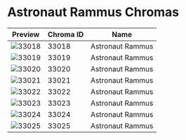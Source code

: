 # Astronaut Rammus Chromas

| Preview | Chroma ID | Name |
|---------|-----------|------|
| ![33018](https://raw.communitydragon.org/latest/plugins/rcp-be-lol-game-data/global/default/v1/champion-chroma-images/33/33018.png) | 33018 | Astronaut Rammus |
| ![33019](https://raw.communitydragon.org/latest/plugins/rcp-be-lol-game-data/global/default/v1/champion-chroma-images/33/33019.png) | 33019 | Astronaut Rammus |
| ![33020](https://raw.communitydragon.org/latest/plugins/rcp-be-lol-game-data/global/default/v1/champion-chroma-images/33/33020.png) | 33020 | Astronaut Rammus |
| ![33021](https://raw.communitydragon.org/latest/plugins/rcp-be-lol-game-data/global/default/v1/champion-chroma-images/33/33021.png) | 33021 | Astronaut Rammus |
| ![33022](https://raw.communitydragon.org/latest/plugins/rcp-be-lol-game-data/global/default/v1/champion-chroma-images/33/33022.png) | 33022 | Astronaut Rammus |
| ![33023](https://raw.communitydragon.org/latest/plugins/rcp-be-lol-game-data/global/default/v1/champion-chroma-images/33/33023.png) | 33023 | Astronaut Rammus |
| ![33024](https://raw.communitydragon.org/latest/plugins/rcp-be-lol-game-data/global/default/v1/champion-chroma-images/33/33024.png) | 33024 | Astronaut Rammus |
| ![33025](https://raw.communitydragon.org/latest/plugins/rcp-be-lol-game-data/global/default/v1/champion-chroma-images/33/33025.png) | 33025 | Astronaut Rammus |